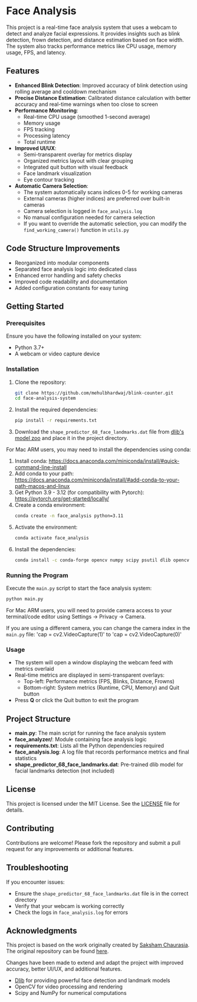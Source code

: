 # Face Analysis

This project is a real-time face analysis system that uses a webcam to detect and analyze facial expressions. It provides insights such as blink detection, frown detection, and distance estimation based on face width. The system also tracks performance metrics like CPU usage, memory usage, FPS, and latency.

## Features
- **Enhanced Blink Detection**: Improved accuracy of blink detection using rolling average and cooldown mechanism
- **Precise Distance Estimation**: Calibrated distance calculation with better accuracy and real-time warnings when too close to screen
- **Performance Monitoring**: 
  - Real-time CPU usage (smoothed 1-second average)
  - Memory usage
  - FPS tracking
  - Processing latency
  - Total runtime
- **Improved UI/UX**:
  - Semi-transparent overlay for metrics display
  - Organized metrics layout with clear grouping
  - Integrated quit button with visual feedback
  - Face landmark visualization
  - Eye contour tracking
- **Automatic Camera Selection**:
  - The system automatically scans indices 0-5 for working cameras
  - External cameras (higher indices) are preferred over built-in cameras
  - Camera selection is logged in `face_analysis.log`
  - No manual configuration needed for camera selection
  - If you want to override the automatic selection, you can modify the `find_working_camera()` function in `utils.py`


## Code Structure Improvements
- Reorganized into modular components
- Separated face analysis logic into dedicated class
- Enhanced error handling and safety checks
- Improved code readability and documentation
- Added configuration constants for easy tuning

## Getting Started

### Prerequisites
Ensure you have the following installed on your system:
- Python 3.7+
- A webcam or video capture device

### Installation
1. Clone the repository:
   ```bash
   git clone https://github.com/mehulbhardwaj/blink-counter.git
   cd face-analysis-system
   ```

2. Install the required dependencies:
   ```bash
   pip install -r requirements.txt
   ```

3. Download the `shape_predictor_68_face_landmarks.dat` file from [dlib's model zoo](http://dlib.net/files/shape_predictor_68_face_landmarks.dat.bz2) and place it in the project directory.

For Mac ARM users, you may need to install the dependencies using conda:
1. Install conda: https://docs.anaconda.com/miniconda/install/#quick-command-line-install 
2. Add conda to your path: https://docs.anaconda.com/miniconda/install/#add-conda-to-your-path-macos-and-linux
3. Get Python 3.9 - 3.12 (for compatibility with Pytorch): https://pytorch.org/get-started/locally/
4. Create a conda environment:
   ```bash
   conda create -n face_analysis python=3.11
   ```
5. Activate the environment:
   ```bash
   conda activate face_analysis
   ```
6. Install the dependencies:
   ```bash
   conda install -c conda-forge opencv numpy scipy psutil dlib opencv 
   ```

### Running the Program
Execute the `main.py` script to start the face analysis system:
```bash
python main.py
```
For Mac ARM users, you will need to provide camera access to your terminal/code editor using Settings -> Privacy -> Camera.

If you are using a different camera, you can change the camera index in the `main.py` file:
   'cap = cv2.VideoCapture(1)' to 'cap = cv2.VideoCapture(0)'

### Usage
- The system will open a window displaying the webcam feed with metrics overlaid
- Real-time metrics are displayed in semi-transparent overlays:
  - Top-left: Performance metrics (FPS, Blinks, Distance, Frowns)
  - Bottom-right: System metrics (Runtime, CPU, Memory) and Quit button
- Press **Q** or click the Quit button to exit the program

## Project Structure
- **main.py**: The main script for running the face analysis system
- **face_analyzer/**: Module containing face analysis logic
- **requirements.txt**: Lists all the Python dependencies required
- **face_analysis.log**: A log file that records performance metrics and final statistics
- **shape_predictor_68_face_landmarks.dat**: Pre-trained dlib model for facial landmarks detection (not included)

## License
This project is licensed under the MIT License. See the [LICENSE](LICENSE) file for details.

## Contributing
Contributions are welcome! Please fork the repository and submit a pull request for any improvements or additional features.

## Troubleshooting
If you encounter issues:
- Ensure the `shape_predictor_68_face_landmarks.dat` file is in the correct directory
- Verify that your webcam is working correctly
- Check the logs in `face_analysis.log` for errors

## Acknowledgments

This project is based on the work originally created by [Saksham Chaurasia](https://github.com/imsaksham-c/FaceAnalysis). The original repository can be found [here](https://github.com/imsaksham-c/FaceAnalysis).

Changes have been made to extend and adapt the project with improved accuracy, better UI/UX, and additional features.

- [Dlib](http://dlib.net/) for providing powerful face detection and landmark models
- OpenCV for video processing and rendering
- Scipy and NumPy for numerical computations
  
